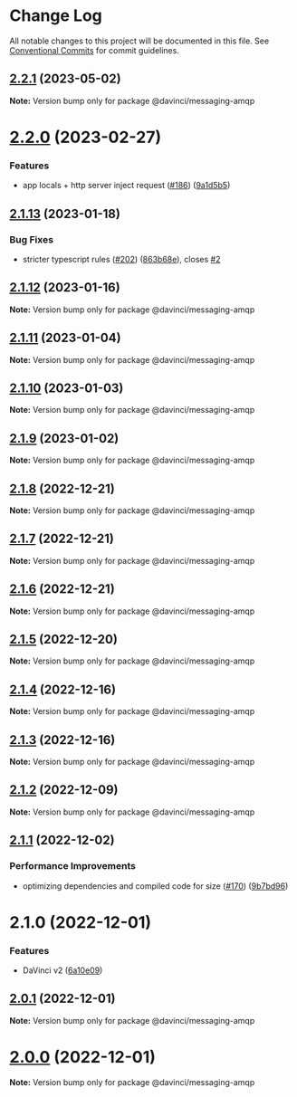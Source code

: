 # Change Log

All notable changes to this project will be documented in this file.
See [Conventional Commits](https://conventionalcommits.org) for commit guidelines.

## [2.2.1](https://github.com/HPInc/davinci/compare/@davinci/messaging-amqp@2.2.0...@davinci/messaging-amqp@2.2.1) (2023-05-02)

**Note:** Version bump only for package @davinci/messaging-amqp





# [2.2.0](https://github.com/HPInc/davinci/compare/@davinci/messaging-amqp@2.1.13...@davinci/messaging-amqp@2.2.0) (2023-02-27)


### Features

*  app locals + http server inject request ([#186](https://github.com/HPInc/davinci/issues/186)) ([9a1d5b5](https://github.com/HPInc/davinci/commit/9a1d5b59e159bf3cec4b7c5b14d7b5cde3a7f476))





## [2.1.13](https://github.com/HPInc/davinci/compare/@davinci/messaging-amqp@2.1.12...@davinci/messaging-amqp@2.1.13) (2023-01-18)


### Bug Fixes

* stricter typescript rules ([#202](https://github.com/HPInc/davinci/issues/202)) ([863b68e](https://github.com/HPInc/davinci/commit/863b68e9702aecc6e5fd2b1e488d961a911c5478)), closes [#2](https://github.com/HPInc/davinci/issues/2)





## [2.1.12](https://github.com/HPInc/davinci/compare/@davinci/messaging-amqp@2.1.11...@davinci/messaging-amqp@2.1.12) (2023-01-16)

**Note:** Version bump only for package @davinci/messaging-amqp





## [2.1.11](https://github.com/HPInc/davinci/compare/@davinci/messaging-amqp@2.1.10...@davinci/messaging-amqp@2.1.11) (2023-01-04)

**Note:** Version bump only for package @davinci/messaging-amqp





## [2.1.10](https://github.com/HPInc/davinci/compare/@davinci/messaging-amqp@2.1.9...@davinci/messaging-amqp@2.1.10) (2023-01-03)

**Note:** Version bump only for package @davinci/messaging-amqp





## [2.1.9](https://github.com/HPInc/davinci/compare/@davinci/messaging-amqp@2.1.8...@davinci/messaging-amqp@2.1.9) (2023-01-02)

**Note:** Version bump only for package @davinci/messaging-amqp





## [2.1.8](https://github.com/HPInc/davinci/compare/@davinci/messaging-amqp@2.1.7...@davinci/messaging-amqp@2.1.8) (2022-12-21)

**Note:** Version bump only for package @davinci/messaging-amqp





## [2.1.7](https://github.com/HPInc/davinci/compare/@davinci/messaging-amqp@2.1.6...@davinci/messaging-amqp@2.1.7) (2022-12-21)

**Note:** Version bump only for package @davinci/messaging-amqp





## [2.1.6](https://github.com/HPInc/davinci/compare/@davinci/messaging-amqp@2.1.5...@davinci/messaging-amqp@2.1.6) (2022-12-21)

**Note:** Version bump only for package @davinci/messaging-amqp





## [2.1.5](https://github.com/HPInc/davinci/compare/@davinci/messaging-amqp@2.1.4...@davinci/messaging-amqp@2.1.5) (2022-12-20)

**Note:** Version bump only for package @davinci/messaging-amqp





## [2.1.4](https://github.com/HPInc/davinci/compare/@davinci/messaging-amqp@2.1.3...@davinci/messaging-amqp@2.1.4) (2022-12-16)

**Note:** Version bump only for package @davinci/messaging-amqp





## [2.1.3](https://github.com/HPInc/davinci/compare/@davinci/messaging-amqp@2.1.2...@davinci/messaging-amqp@2.1.3) (2022-12-16)

**Note:** Version bump only for package @davinci/messaging-amqp





## [2.1.2](https://github.com/HPInc/davinci/compare/@davinci/messaging-amqp@2.1.1...@davinci/messaging-amqp@2.1.2) (2022-12-09)

**Note:** Version bump only for package @davinci/messaging-amqp





## [2.1.1](https://github.com/HPInc/davinci/compare/@davinci/messaging-amqp@2.1.0...@davinci/messaging-amqp@2.1.1) (2022-12-02)


### Performance Improvements

* optimizing dependencies and compiled code for size ([#170](https://github.com/HPInc/davinci/issues/170)) ([9b7bd96](https://github.com/HPInc/davinci/commit/9b7bd96654479b8dd03faeb56e70476b15d4420f))





# 2.1.0 (2022-12-01)


### Features

* DaVinci v2 ([6a10e09](https://github.com/HPInc/davinci/commit/6a10e09e22c8561ee8d54c93d4fb8c7fe0d564a9))





## [2.0.1](https://github.com/HPInc/davinci/compare/@davinci/messaging-amqp@2.0.0-next.19...@davinci/messaging-amqp@2.0.1) (2022-12-01)

**Note:** Version bump only for package @davinci/messaging-amqp





# [2.0.0](https://github.com/HPInc/davinci/compare/@davinci/messaging-amqp@2.0.0-next.19...@davinci/messaging-amqp@2.0.0) (2022-12-01)

**Note:** Version bump only for package @davinci/messaging-amqp
